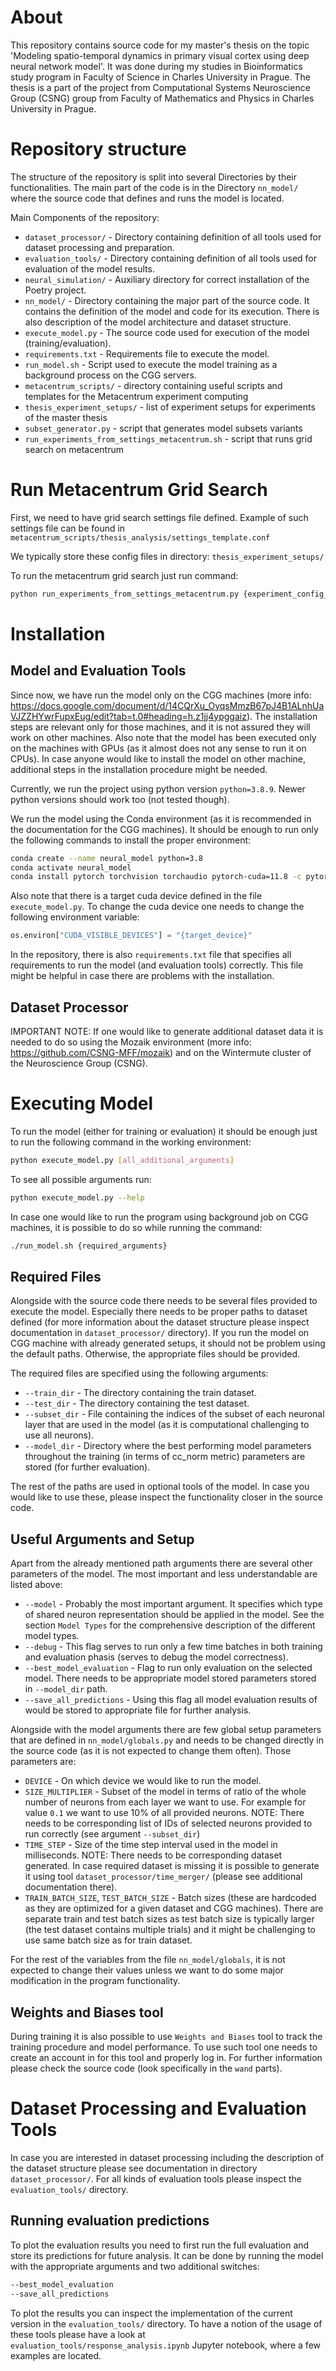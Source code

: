 # About

This repository contains source code for my master's thesis on 
the topic 'Modeling spatio-temporal dynamics in primary visual
cortex using deep neural network model'. It was done during my studies in
Bioinformatics study program in Faculty of Science in Charles University in 
Prague. The thesis is a part of the project from Computational Systems 
Neuroscience Group (CSNG) group from Faculty of Mathematics and Physics in 
Charles University in Prague.

# Repository structure
The structure of the repository is split into several Directories by their
functionalities. The main part of the code is in the Directory `nn_model/` 
where the source code that defines and runs the model is located. 

Main Components of the repository:
- `dataset_processor/` - Directory containing definition of all tools used for dataset processing and preparation.
- `evaluation_tools/` - Directory containing definition of all tools used for evaluation of the model results.
- `neural_simulation/` - Auxiliary directory for correct installation of the Poetry project.
- `nn_model/` - Directory containing the major part of the source code. It contains the definition of the model and code for its execution. There is also description of the model architecture and dataset structure.
- `execute_model.py` - The source code used for execution of the model (training/evaluation).
- `requirements.txt` - Requirements file to execute the model.
- `run_model.sh` - Script used to execute the model training as a background process on the CGG servers.
- `metacentrum_scripts/` - directory containing useful scripts and templates for the Metacentrum experiment computing
- `thesis_experiment_setups/` - list of experiment setups for experiments of the master thesis
- `subset_generator.py` - script that generates model subsets variants
- `run_experiments_from_settings_metacentrum.sh` - script that runs grid search on metacentrum

# Run Metacentrum Grid Search
First, we need to have grid search settings file defined. 
Example of such settings file can be found in 
`metacentrum_scripts/thesis_analysis/settings_template.conf`

We typically store these config files in directory:
`thesis_experiment_setups/`

To run the metacentrum grid search just run command:
```bash
python run_experiments_from_settings_metacentrum.py {experiment_config_file_path}
```

# Installation

## Model and Evaluation Tools
Since now, we have run the model only on the CGG machines (more info: 
https://docs.google.com/document/d/14CQrXu_OyqsMmzB67pJ4B1ALnhUaVJZZHYwrFupxEug/edit?tab=t.0#heading=h.z1jj4ypggaiz).
The installation steps are relevant only for those machines, and it is not assured 
they will work on other machines. Also note that the model has been executed only on
the machines with GPUs (as it almost does not any sense to run it on CPUs). In case
anyone would like to install the model on other machine, additional steps in the 
installation procedure might be needed.

Currently, we run the project using python version `python=3.8.9`. Newer python 
versions should work too (not tested though).

We run the model using the Conda environment (as it is recommended in the 
documentation for the CGG machines). It should be enough to run only the following
commands to install the proper environment:

```bash
conda create --name neural_model python=3.8
conda activate neural_model
conda install pytorch torchvision torchaudio pytorch-cuda=11.8 -c pytorch -c nvidia
```

Also note that there is a target cuda device defined in the file `execute_model.py`.
To change the cuda device one needs to change the following environment variable:

```python
os.environ["CUDA_VISIBLE_DEVICES"] = "{target_device}"
```

In the repository, there is also `requirements.txt` file that specifies all 
requirements to run the model (and evaluation tools) correctly. This file might be 
helpful in case there are problems with the installation.

## Dataset Processor
IMPORTANT NOTE: If one would like to generate additional dataset data it is needed 
to do so using the Mozaik environment 
(more info: https://github.com/CSNG-MFF/mozaik) and on the Wintermute cluster 
of the Neuroscience Group (CSNG).

# Executing Model
To run the model (either for training or evaluation) it should be enough just to 
run the following command in the working environment:

```bash
python execute_model.py [all_additional_arguments]
```

To see all possible arguments run:

```bash
python execute_model.py --help
```

In case one would like to run the program using background job on CGG machines, it
is possible to do so while running the command:

```bash
./run_model.sh {required_arguments}
```

## Required Files
Alongside with the source code there needs to be several files provided to execute
the model. Especially there needs to be proper paths to dataset defined (for more information about the dataset structure please inspect documentation in `dataset_processor/` directory). If you run the model on CGG machine with already generated setups, it 
should not be problem using the default paths. Otherwise, the appropriate files
should be provided.

The required files are specified using the following arguments:
- `--train_dir` - The directory containing the train dataset.
- `--test_dir` - The directory containing the test dataset.
- `--subset_dir` - File containing the indices of the subset of each neuronal layer that are used in the model (as it is computational challenging to use all neurons).
- `--model_dir` - Directory where the best performing model parameters throughout 
the training (in terms of cc_norm metric) parameters are stored (for further 
evaluation).

The rest of the paths are used in optional tools of the model. In case you would
like to use these, please inspect the functionality closer in the source code.

## Useful Arguments and Setup
Apart from the already mentioned path arguments there are several other parameters
of the model. The most important and less understandable are listed above:

- `--model` - Probably the most important argument. It specifies which type of 
shared neuron representation should be applied in the model. See the section `Model Types` for the comprehensive description of the different model types.
- `--debug` - This flag serves to run only a few time batches in both training and evaluation phasis (serves to debug the model correctness).
- `--best_model_evaluation` - Flag to run only evaluation on the selected model. There needs to be appropriate model stored parameters stored in `--model_dir` path.
- `--save_all_predictions` - Using this flag all model evaluation results of would be stored to appropriate file for further analysis.

Alongside with the model arguments there are few global setup 
parameters that are defined in `nn_model/globals.py` and needs to
be changed directly in the source code (as it is not expected to 
change them often). Those parameters are:

- `DEVICE` - On which device we would like to run the model.
- `SIZE_MULTIPLIER` - Subset of the model in terms of ratio of the whole number of neurons from each layer we want to use. For example for value `0.1` we want to use 10% of all provided neurons. NOTE: There needs to be corresponding list of IDs of selected neurons provided to run correctly (see argument `--subset_dir`) 
- `TIME_STEP` - Size of the time step interval used in the model in milliseconds. NOTE: There needs to be corresponding dataset generated. In case required dataset is missing it is possible to generate it using tool `dataset_processor/time_merger/` (please see additional documentation there).
- `TRAIN_BATCH_SIZE`, `TEST_BATCH_SIZE` - Batch sizes (these are hardcoded as they are optimized for a given dataset and CGG machines). There are separate train and test batch sizes as test batch size is typically larger (the test dataset contains multiple trials) and it might be challenging to use same batch size as for train dataset.

For the rest of the variables from the file `nn_model/globals`, it is 
not expected to change their values unless we want to do some major 
modification in the program functionality.

## Weights and Biases tool
During training it is also possible to use `Weights and Biases` tool 
to track the training procedure and model performance. To use such
tool one needs to create an account in for this tool and properly 
log in. For further information please check the source code 
(look specifically in the `wand` parts).

# Dataset Processing and Evaluation Tools
In case you are interested in dataset processing including the 
description of the dataset structure please see documentation in 
directory `dataset_processor/`. For all kinds of evaluation tools 
please inspect the `evaluation_tools/` directory.

## Running evaluation predictions
To plot the evaluation results you need to first run the full
evaluation and store its predictions for future analysis. 
It can be done by running the model with the appropriate 
arguments and two additional switches:

```bash
--best_model_evaluation
--save_all_predictions
```

To plot the results you can inspect the implementation of the
current version in the `evaluation_tools/` directory. To
have a notion of the usage of these tools please have a look 
at `evaluation_tools/response_analysis.ipynb` Jupyter notebook,
where a few examples are located.

